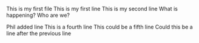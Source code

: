 This is my first file
This is my first line
This is my second line
What is happening?
Who are we?

Phil added line
This is a fourth line
This could be a fifth line
Could this be a line after the previous line
